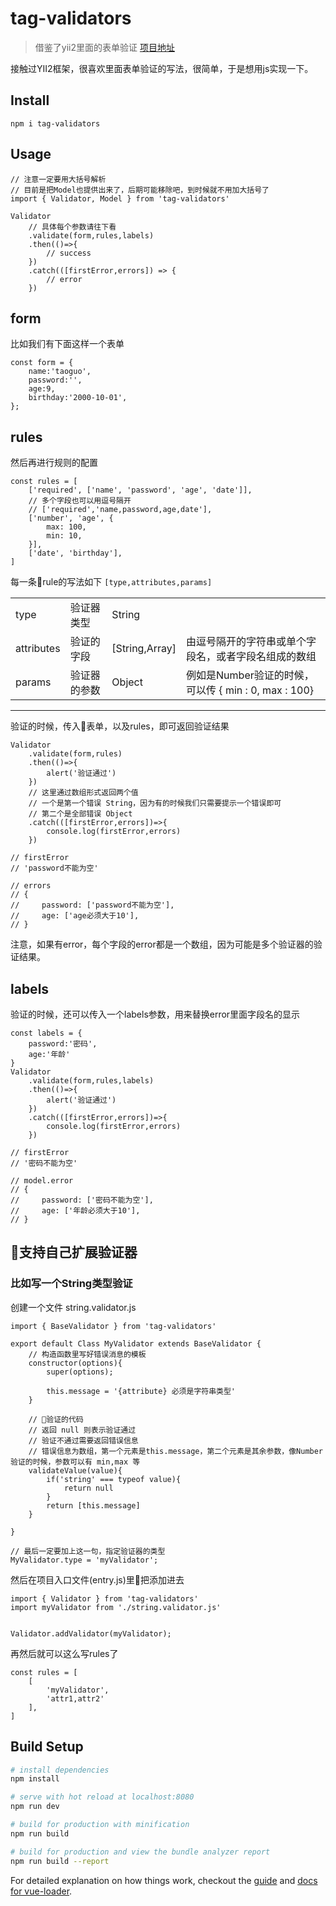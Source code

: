 # tag-validators

> 借鉴了yii2里面的表单验证 [项目地址](https://github.com/yiisoft/yii2/blob/master/framework/validators/Validator.php)

接触过YII2框架，很喜欢里面表单验证的写法，很简单，于是想用js实现一下。






## Install
`npm i tag-validators`



## Usage
```
// 注意一定要用大括号解析
// 目前是把Model也提供出来了，后期可能移除吧，到时候就不用加大括号了
import { Validator, Model } from 'tag-validators'

Validator
    // 具体每个参数请往下看
    .validate(form,rules,labels)
    .then(()=>{
        // success
    })
    .catch(([firstError,errors]) => {
        // error
    })
```


## form
比如我们有下面这样一个表单
```
const form = {
    name:'taoguo',
    password:'',
    age:9,
    birthday:'2000-10-01',
};
```

## rules
然后再进行规则的配置
```
const rules = [
    ['required', ['name', 'password', 'age', 'date']],
    // 多个字段也可以用逗号隔开
    // ['required','name,password,age,date'],
    ['number', 'age', {
        max: 100,
        min: 10,
    }],
    ['date', 'birthday'],
]
```
每一条rule的写法如下 `[type,attributes,params]`

|||||
|-|-|-|-|
|type|验证器类型|String
|attributes|验证的字段| [String,Array] | 由逗号隔开的字符串或单个字段名，或者字段名组成的数组
|params|验证器的参数|Object| 例如是Number验证的时候，可以传 { min : 0, max : 100}


---

验证的时候，传入表单，以及rules，即可返回验证结果
```
Validator
    .validate(form,rules)
    .then(()=>{
        alert('验证通过')
    })
    // 这里通过数组形式返回两个值
    // 一个是第一个错误 String，因为有的时候我们只需要提示一个错误即可
    // 第二个是全部错误 Object
    .catch(([firstError,errors])=>{
        console.log(firstError,errors)
    })

// firstError
// 'password不能为空'

// errors
// {
//     password: ['password不能为空'],
//     age: ['age必须大于10'],
// }
```

注意，如果有error，每个字段的error都是一个数组，因为可能是多个验证器的验证结果。

## labels
验证的时候，还可以传入一个labels参数，用来替换error里面字段名的显示
```
const labels = {
    password:'密码',
    age:'年龄'
}
Validator
    .validate(form,rules,labels)
    .then(()=>{
        alert('验证通过')
    })
    .catch(([firstError,errors])=>{
        console.log(firstError,errors)
    })

// firstError
// '密码不能为空'

// model.error 
// {
//     password: ['密码不能为空'],
//     age: ['年龄必须大于10'],
// }
```



## 支持自己扩展验证器

### 比如写一个String类型验证

创建一个文件 string.validator.js 
```
import { BaseValidator } from 'tag-validators'

export default Class MyValidator extends BaseValidator {
    // 构造函数里写好错误消息的模板
    constructor(options){
        super(options);

        this.message = '{attribute} 必须是字符串类型'
    }

    // 验证的代码
    // 返回 null 则表示验证通过
    // 验证不通过需要返回错误信息
    // 错误信息为数组，第一个元素是this.message，第二个元素是其余参数，像Number验证的时候，参数可以有 min,max 等
    validateValue(value){
        if('string' === typeof value){
            return null
        }
        return [this.message]
    }

}

// 最后一定要加上这一句，指定验证器的类型
MyValidator.type = 'myValidator';
```

然后在项目入口文件(entry.js)里把添加进去
```
import { Validator } from 'tag-validators'
import myValidator from './string.validator.js'


Validator.addValidator(myValidator);
```

再然后就可以这么写rules了
```
const rules = [
    [
        'myValidator',
        'attr1,attr2'
    ],
]
```







## Build Setup

``` bash
# install dependencies
npm install

# serve with hot reload at localhost:8080
npm run dev

# build for production with minification
npm run build

# build for production and view the bundle analyzer report
npm run build --report
```

For detailed explanation on how things work, checkout the [guide](http://vuejs-templates.github.io/webpack/) and [docs for vue-loader](http://vuejs.github.io/vue-loader).

